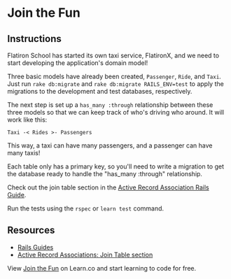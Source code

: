 # Join the Fun

## Instructions

Flatiron School has started its own taxi service, FlatironX, and we need to
start developing the application's domain model!

Three basic models have already been created, `Passenger`, `Ride`, and `Taxi`. Just run
`rake db:migrate` and `rake db:migrate RAILS_ENV=test` to apply the migrations to the development and test databases, respectively.

The next step is set up a `has_many :through` relationship between
these three models so that we can keep track of who's driving who around.
It will work like this:

`Taxi -< Rides >- Passengers`

This way, a taxi can have many passengers, and a passenger can have many taxis!

Each table only has a primary key, so you'll need to write a migration to
get the database ready to handle the "has_many :through" relationship.

Check out the join table section in the [Active Record Association Rails Guide](http://guides.rubyonrails.org/association_basics.html#the-has-many-through-association).

Run the tests using the `rspec` or `learn test` command.

## Resources
* [Rails Guides](http://guides.rubyonrails.org/)
* [Active Record Associations: Join Table section](http://guides.rubyonrails.org/association_basics.html#the-has-many-through-association)

<p data-visibility='hidden'>View <a href='https://learn.co/lessons/join-the-fun-rails' title='Join the Fun'>Join the Fun</a> on Learn.co and start learning to code for free.</p>
